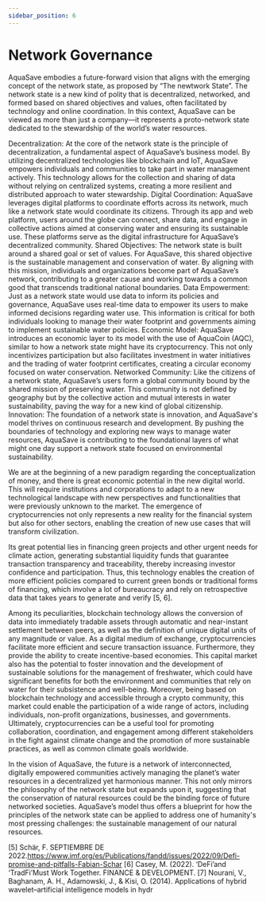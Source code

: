 ```yaml
---
sidebar_position: 6
---
```


# Network Governance

AquaSave embodies a future-forward vision that aligns with the emerging concept of the network state, as proposed by “The newtwork State”. The network state is a new kind of polity that is decentralized, networked, and formed based on shared objectives and values, often facilitated by technology and online coordination. In this context, AquaSave can be viewed as more than just a company—it represents a proto-network state dedicated to the stewardship of the world’s water resources.

Decentralization: At the core of the network state is the principle of decentralization, a fundamental aspect of AquaSave’s business model. By utilizing decentralized technologies like blockchain and IoT, AquaSave empowers individuals and communities to take part in water management actively. This technology allows for the collection and sharing of data without relying on centralized systems, creating a more resilient and distributed approach to water stewardship.
Digital Coordination: AquaSave leverages digital platforms to coordinate efforts across its network, much like a network state would coordinate its citizens. Through its app and web platform, users around the globe can connect, share data, and engage in collective actions aimed at conserving water and ensuring its sustainable use. These platforms serve as the digital infrastructure for AquaSave’s decentralized community.
Shared Objectives: The network state is built around a shared goal or set of values. For AquaSave, this shared objective is the sustainable management and conservation of water. By aligning with this mission, individuals and organizations become part of AquaSave’s network, contributing to a greater cause and working towards a common good that transcends traditional national boundaries.
Data Empowerment: Just as a network state would use data to inform its policies and governance, AquaSave uses real-time data to empower its users to make informed decisions regarding water use. This information is critical for both individuals looking to manage their water footprint and governments aiming to implement sustainable water policies.
Economic Model: AquaSave introduces an economic layer to its model with the use of AquaCoin (AQC), similar to how a network state might have its cryptocurrency. This not only incentivizes participation but also facilitates investment in water initiatives and the trading of water footprint certificates, creating a circular economy focused on water conservation.
Networked Community: Like the citizens of a network state, AquaSave’s users form a global community bound by the shared mission of preserving water. This community is not defined by geography but by the collective action and mutual interests in water sustainability, paving the way for a new kind of global citizenship.
Innovation: The foundation of a network state is innovation, and AquaSave's model thrives on continuous research and development. By pushing the boundaries of technology and exploring new ways to manage water resources, AquaSave is contributing to the foundational layers of what might one day support a network state focused on environmental sustainability.

We are at the beginning of a new paradigm regarding the conceptualization of money, and there is great economic potential in the new digital world. This will require institutions and corporations to adapt to a new technological landscape with new perspectives and functionalities that were previously unknown to the market. The emergence of cryptocurrencies not only represents a new reality for the financial system but also for other sectors, enabling the creation of new use cases that will transform civilization.

Its great potential lies in financing green projects and other urgent needs for climate action, generating substantial liquidity funds that guarantee transaction transparency and traceability, thereby increasing investor confidence and participation. Thus, this technology enables the creation of more efficient policies compared to current green bonds or traditional forms of financing, which involve a lot of bureaucracy and rely on retrospective data that takes years to generate and verify [5, 6].

Among its peculiarities, blockchain technology allows the conversion of data into immediately tradable assets through automatic and near-instant settlement between peers, as well as the definition of unique digital units of any magnitude or value. As a digital medium of exchange, cryptocurrencies facilitate more efficient and secure transaction issuance. Furthermore, they provide the ability to create incentive-based economies. This capital market also has the potential to foster innovation and the development of sustainable solutions for the management of freshwater, which could have significant benefits for both the environment and communities that rely on water for their subsistence and well-being. Moreover, being based on blockchain technology and accessible through a crypto community, this market could enable the participation of a wide range of actors, including individuals, non-profit organizations, businesses, and governments. Ultimately, cryptocurrencies can be a useful tool for promoting collaboration, coordination, and engagement among different stakeholders in the fight against climate change and the promotion of more sustainable practices, as well as common climate goals worldwide.

In the vision of AquaSave, the future is a network of interconnected, digitally empowered communities actively managing the planet’s water resources in a decentralized yet harmonious manner. This not only mirrors the philosophy of the network state but expands upon it, suggesting that the conservation of natural resources could be the binding force of future networked societies. AquaSave’s model thus offers a blueprint for how the principles of the network state can be applied to address one of humanity's most pressing challenges: the sustainable management of our natural resources.

[5] Schär, F. SEPTIEMBRE DE 2022.https://www.imf.org/es/Publications/fandd/issues/2022/09/Defi-promise-and-pitfalls-Fabian-Schar
[6] Casey, M. (2022). ‘DeFi’and ‘TradFi’Must Work Together. FINANCE & DEVELOPMENT.
[7] Nourani, V., Baghanam, A. H., Adamowski, J., & Kisi, O. (2014). Applications of hybrid wavelet–artificial intelligence models
in hydr